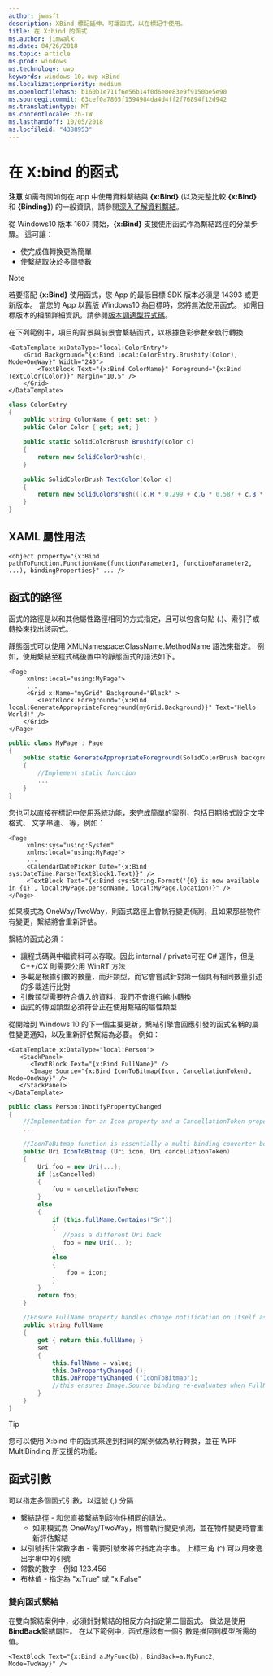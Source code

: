 ```yaml
---
author: jwmsft
description: XBind 標記延伸，可讓函式，以在標記中使用。
title: 在 X:bind 的函式
ms.author: jimwalk
ms.date: 04/26/2018
ms.topic: article
ms.prod: windows
ms.technology: uwp
keywords: windows 10，uwp xBind
ms.localizationpriority: medium
ms.openlocfilehash: b160b1e711f6e56b14f0d6e0e83e9f9150be5e90
ms.sourcegitcommit: 63cef0a7805f1594984da4d4ff2f76894f12d942
ms.translationtype: MT
ms.contentlocale: zh-TW
ms.lasthandoff: 10/05/2018
ms.locfileid: "4388953"
---
```

# <a name="functions-in-xbind"></a>在 X:bind 的函式

**注意** 如需有關如何在 app 中使用資料繫結與 **{x:Bind}** (以及完整比較 **{x:Bind}** 和 **{Binding}**) 的一般資訊，請參閱[深入了解資料繫結](https://msdn.microsoft.com/library/windows/apps/mt210946)。

從 Windows10 版本 1607 開始，**{x:Bind}** 支援使用函式作為繫結路徑的分葉步驟。 這可讓：

- 使完成值轉換更為簡單
- 使繫結取決於多個參數

> [!NOTE]
> 若要搭配 **{x:Bind}** 使用函式，您 App 的最低目標 SDK 版本必須是 14393 或更新版本。 當您的 App 以舊版 Windows10 為目標時，您將無法使用函式。 如需目標版本的相關詳細資訊，請參閱[版本調適型程式碼](https://msdn.microsoft.com/windows/uwp/debug-test-perf/version-adaptive-code)。

在下列範例中，項目的背景與前景會繫結函式，以根據色彩參數來執行轉換

```xaml
<DataTemplate x:DataType="local:ColorEntry">
    <Grid Background="{x:Bind local:ColorEntry.Brushify(Color), Mode=OneWay}" Width="240">
        <TextBlock Text="{x:Bind ColorName}" Foreground="{x:Bind TextColor(Color)}" Margin="10,5" />
    </Grid>
</DataTemplate>
```

```csharp
class ColorEntry
{
    public string ColorName { get; set; }
    public Color Color { get; set; }

    public static SolidColorBrush Brushify(Color c)
    {
        return new SolidColorBrush(c);
    }

    public SolidColorBrush TextColor(Color c)
    {
        return new SolidColorBrush(((c.R * 0.299 + c.G * 0.587 + c.B * 0.114) > 150) ? Colors.Black : Colors.White);
    }
}
```

## <a name="xaml-attribute-usage"></a>XAML 屬性用法

``` syntax
<object property="{x:Bind pathToFunction.FunctionName(functionParameter1, functionParameter2, ...), bindingProperties}" ... />
```

## <a name="path-to-the-function"></a>函式的路徑

函式的路徑是以和其他屬性路徑相同的方式指定，且可以包含句點 (.)、索引子或轉換來找出該函式。

靜態函式可以使用 XMLNamespace:ClassName.MethodName 語法來指定。 例如，使用繫結至程式碼後置中的靜態函式的語法如下。

```xaml
<Page 
     xmlns:local="using:MyPage">
     ...
     <Grid x:Name="myGrid" Background="Black" >
        <TextBlock Foreground="{x:Bind local:GenerateAppropriateForeground(myGrid.Background)}" Text="Hello World!" />
    </Grid>
</Page>
```
```csharp
public class MyPage : Page
{
    public static GenerateAppropriateForeground(SolidColorBrush background)
    {
        //Implement static function
        ...
    }
}
```

您也可以直接在標記中使用系統功能，來完成簡單的案例，包括日期格式設定文字格式、 文字串連、 等，例如：
```xaml
<Page 
     xmlns:sys="using:System"
     xmlns:local="using:MyPage">
     ...
     <CalendarDatePicker Date="{x:Bind sys:DateTime.Parse(TextBlock1.Text)}" />
     <TextBlock Text="{x:Bind sys:String.Format('{0} is now available in {1}', local:MyPage.personName, local:MyPage.location)}" />
</Page>
```

如果模式為 OneWay/TwoWay，則函式路徑上會執行變更偵測，且如果那些物件有變更，繫結將會重新評估。

繫結的函式必須︰

- 讓程式碼與中繼資料可以存取。因此 internal / private可在 C# 運作，但是 C++/CX 則需要公用 WinRT 方法
- 多載是根據引數的數量，而非類型，而它會嘗試針對第一個具有相同數量引述的多載進行比對
- 引數類型需要符合傳入的資料，我們不會進行縮小轉換
- 函式的傳回類型必須符合正在使用繫結的屬性類型

從開始到 Windows 10 的下一個主要更新，繫結引擎會回應引發的函式名稱的屬性變更通知，以及重新評估繫結為必要。 例如： 

```XAML
<DataTemplate x:DataType="local:Person">
   <StackPanel>
      <TextBlock Text="{x:Bind FullName}" />
      <Image Source="{x:Bind IconToBitmap(Icon, CancellationToken), Mode=OneWay}" />
   </StackPanel>
</DataTemplate>
```
```csharp
public class Person:INotifyPropertyChanged
{
    //Implementation for an Icon property and a CancellationToken property with PropertyChanged notifications
    ...

    //IconToBitmap function is essentially a multi binding converter between several options.
    public Uri IconToBitmap (Uri icon, Uri cancellationToken)
    {
        Uri foo = new Uri(...);        
        if (isCancelled)
        {
            foo = cancellationToken;
        }
        else 
        {
            if (this.fullName.Contains("Sr"))
            {
               //pass a different Uri back
               foo = new Uri(...);
            }
            else
            {
                foo = icon;
            }
        }
        return foo;
    }

    //Ensure FullName property handles change notification on itself as well as IconToBitmap since the function uses it
    public string FullName
    {
        get { return this.fullName; }
        set 
        {
            this.fullName = value;
            this.OnPropertyChanged ();
            this.OnPropertyChanged ("IconToBitmap"); 
            //this ensures Image.Source binding re-evaluates when FullName changes in addition to Icon and CancellationToken
        }
    }
}
```

> [!TIP]
> 您可以使用 X:bind 中的函式來達到相同的案例做為執行轉換，並在 WPF MultiBinding 所支援的功能。

## <a name="function-arguments"></a>函式引數

可以指定多個函式引數，以逗號 (,) 分隔

- 繫結路徑 - 和您直接繫結到該物件相同的語法。
  - 如果模式為 OneWay/TwoWay，則會執行變更偵測，並在物件變更時會重新評估繫結
- 以引號括住常數字串 - 需要引號來將它指定為字串。 上標三角 (^) 可以用來逸出字串中的引號
- 常數的數字 - 例如 123.456
- 布林值 - 指定為 "x:True" 或 "x:False"

### <a name="two-way-function-bindings"></a>雙向函式繫結

在雙向繫結案例中，必須針對繫結的相反方向指定第二個函式。 做法是使用**BindBack**繫結屬性。 在以下範例中，函式應該有一個引數是推回到模型所需的值。
```xaml
<TextBlock Text="{x:Bind a.MyFunc(b), BindBack=a.MyFunc2, Mode=TwoWay}" />
```
